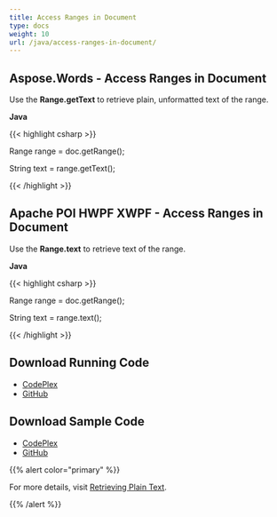 ```yaml
---
title: Access Ranges in Document
type: docs
weight: 10
url: /java/access-ranges-in-document/
---
```


## **Aspose.Words - Access Ranges in Document**
Use the **Range.getText** to retrieve plain, unformatted text of the range.

**Java**

{{< highlight csharp >}}

 Range range = doc.getRange();

String text = range.getText();

{{< /highlight >}}
## **Apache POI HWPF XWPF - Access Ranges in Document**
Use the **Range.text** to retrieve text of the range.

**Java**

{{< highlight csharp >}}

 Range range = doc.getRange();

String text = range.text();

{{< /highlight >}}
## **Download Running Code**
- [CodePlex](https://asposewordsjavaapachepoi.codeplex.com/releases/view/618321)
- [GitHub](https://github.com/aspose-words/Aspose.Words-for-Java/releases/tag/Aspose.Words_Java_for_Apache_POI_WP-v1.0.0)
## **Download Sample Code**
- [CodePlex](https://asposewordsjavaapachepoi.codeplex.com/SourceControl/latest#src/main/java/com/aspose/words/examples/featurescomparison/ranges/)
- [GitHub](https://github.com/aspose-words/Aspose.Words-for-Java/tree/master/Plugins/Aspose_Words_for_Apache_POI/src/main/java/com/aspose/words/examples/featurescomparison/ranges)

{{% alert color="primary" %}} 

For more details, visit [Retrieving Plain Text](/words/java/working-with-ranges/#workingwithranges-retrievingplaintext).

{{% /alert %}}
